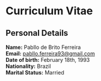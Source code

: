 # Curriculum Vitae

## Personal Details

**Name:** Pabllo de Brito Ferreira <br>
**Email:** pabllo.ferreira93@gmail.com <br>
**Date of birth:** February 18th, 1993 <br>
**Nationality:** Brazil <br>
**Marital Status:** Married <br>

